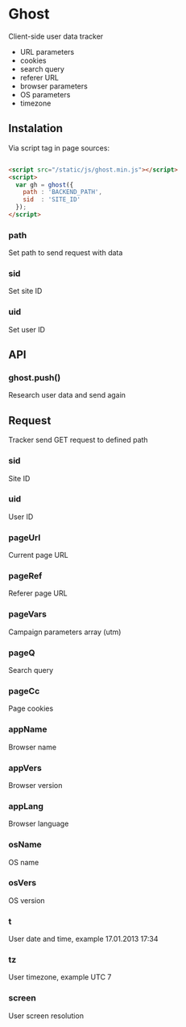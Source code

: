 # Ghost

  Client-side user data tracker

* URL parameters
* cookies
* search query
* referer URL
* browser parameters
* OS parameters
* timezone

## Instalation

  Via script tag in page sources:

```html

<script src="/static/js/ghost.min.js"></script>
<script>
  var gh = ghost({
    path : 'BACKEND_PATH',
    sid  : 'SITE_ID'
  });
</script>
```

### path

  Set path to send request with data

### sid

  Set site ID

### uid

  Set user ID

## API
  
### ghost.push()

  Research user data and send again

## Request

  Tracker send GET request to defined path

### sid
  
  Site ID

### uid

  User ID

### pageUrl
  
  Current page URL

### pageRef
  
  Referer page URL

### pageVars

  Campaign parameters array (utm)

### pageQ

  Search query

### pageCc
  
  Page cookies

### appName
  
  Browser name

### appVers
  
  Browser version

### appLang
  
  Browser language

### osName
  
  OS name

### osVers

  OS version

### t
  
  User date and time, example 17.01.2013 17:34

### tz
  
  User timezone, example UTC 7

### screen
  
  User screen resolution